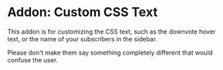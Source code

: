 # Addon: Custom CSS Text

This addon is for customizing the CSS text, such as the downvote hover text, or the name of your subscribers in the sidebar. 

Please don't make them say something completely different that would confuse the user.
